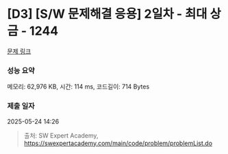 # [D3] [S/W 문제해결 응용] 2일차 - 최대 상금 - 1244 

[문제 링크](https://swexpertacademy.com/main/code/problem/problemDetail.do?contestProbId=AV15Khn6AN0CFAYD) 

### 성능 요약

메모리: 62,976 KB, 시간: 114 ms, 코드길이: 714 Bytes

### 제출 일자

2025-05-24 14:26



> 출처: SW Expert Academy, https://swexpertacademy.com/main/code/problem/problemList.do
